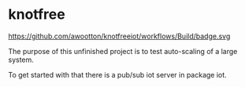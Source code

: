 # knotfree

https://github.com/awootton/knotfreeiot/workflows/Build/badge.svg

The purpose of this unfinished project is to test auto-scaling of a large system. 

To get started with that there is a pub/sub iot server in package iot. 

